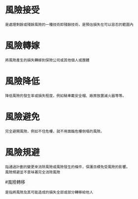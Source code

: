 # 風險接受
~~~
是處理剩餘或殘餘風險的一種技術即殘餘技術，是預估損失在可以容忍的範圍內
~~~
# 風險轉嫁
~~~
將風險產生的損失轉嫁到保險公司或其他個人或團體
~~~
# 風險降低
~~~
降低風險的發生率或損失程度，例如騎車戴安全帽、廠房放置滅火器等等。
~~~
# 風險避免
~~~
完全避開風險，例如不住危樓，就不用面臨危樓倒塌的風險。
~~~
# 風險規避
~~~
指通過計劃的變更來消除風險或風險發生的條件，保護目標免受風險的影響。
風險規避並不意味著完全消除風險
~~~
#風險轉移
~~~
是指將風險及其可能造成的損失全部或部分轉移給他人
~~~

